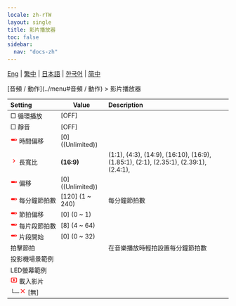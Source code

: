 ```yaml
---
locale: zh-rTW
layout: single
title: 影片播放器
toc: false
sidebar:
  nav: "docs-zh"
---
```

[Eng](/dancexr/menu/2025.4/motion/video_player) | [繁中](/tw/dancexr/menu/2025.4/motion/video_player) | [日本語](/jp/dancexr/menu/2025.4/motion/video_player) | [한국어](/kr/dancexr/menu/2025.4/motion/video_player) | [简中](/zh/dancexr/menu/2025.4/motion/video_player)

[音頻 / 動作](../menu#音頻 / 動作) > 影片播放器



| Setting | Value | Description |
| :--- | --- | :--- |
|<nobr> □ 循環播放</nobr>| [OFF] | 
|<nobr> □ 靜音</nobr>| [OFF] | 
|<nobr><img src="/images/icon/ic_slider.png" alt="slider icon"/> 時間偏移</nobr>| [0] ((Unlimited)) | 
|<nobr><img src="/images/icon/ic_chevron.png" alt="chevron icon"/> 長寬比</nobr>| **(16:9)** | (1:1), (4:3), (14:9), (16:10), (16:9), (1.85:1), (2:1), (2.35:1), (2.39:1), (2.4:1),  |
|<nobr><img src="/images/icon/ic_slider.png" alt="slider icon"/> 偏移</nobr>| [0] ((Unlimited)) | 
|<nobr><img src="/images/icon/ic_slider.png" alt="slider icon"/> 每分鐘節拍數</nobr>| [120] (1 ~ 240) | 每分鐘節拍數
|<nobr><img src="/images/icon/ic_slider.png" alt="slider icon"/> 節拍偏移</nobr>| [0] (0 ~ 1) | 
|<nobr><img src="/images/icon/ic_slider.png" alt="slider icon"/> 每片段節拍數</nobr>| [8] (4 ~ 64) | 
|<nobr><img src="/images/icon/ic_slider.png" alt="slider icon"/> 片段開始</nobr>| [0] (0 ~ 32) | 
|<nobr> 拍擊節拍</nobr>|| 在音樂播放時輕拍設置每分鐘節拍數
|<nobr> 投影機場景範例</nobr>|| 
|<nobr> LED螢幕範例</nobr>|| 
|<nobr><img src="/images/icon/ic_video.png" alt="video icon"/> 載入影片</nobr>|| 
|<nobr>└─<img src="/images/icon/ic_close.png" alt="close icon"/> [無]</nobr>|| 
